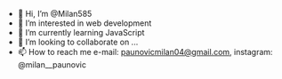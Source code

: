 - 👋 Hi, I’m @Milan585
- 👀 I’m interested in web development
- 🌱 I’m currently learning JavaScript
- 💞️ I’m looking to collaborate on ...
- 📫 How to reach me e-mail: paunovicmilan04@gmail.com, instagram: @milan__paunovic

<!---
Milan585/Milan585 is a ✨ special ✨ repository because its `README.md` (this file) appears on your GitHub profile.
You can click the Preview link to take a look at your changes.
--->
